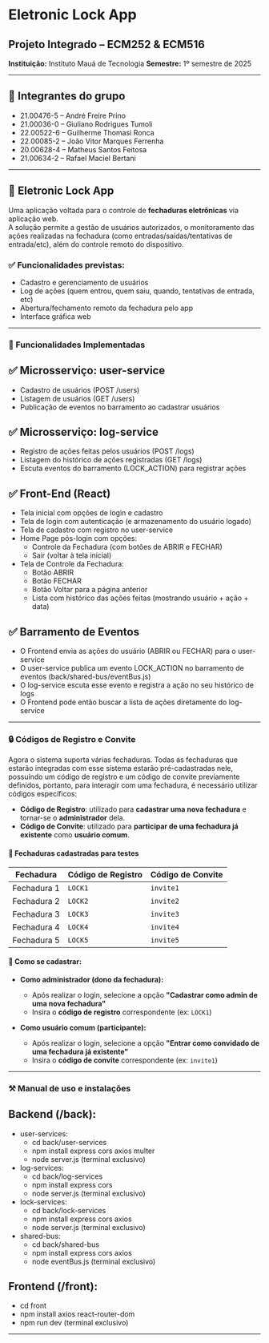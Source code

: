 # Eletronic Lock App

## Projeto Integrado – ECM252 & ECM516  
**Instituição:** Instituto Mauá de Tecnologia
**Semestre:** 1º semestre de 2025

---


## 👥 Integrantes do grupo

- 21.00476-5 – André Freire Prino 
- 21.00036-0 – Giuliano Rodrigues Tumoli 
- 22.00522-6 – Guilherme Thomasi Ronca 
- 22.00085-2 – João Vitor Marques Ferrenha 
- 20.00628-4 – Matheus Santos Feitosa 
- 21.00634-2 – Rafael Maciel Bertani 

---

## 🔐 Eletronic Lock App

Uma aplicação voltada para o controle de **fechaduras eletrônicas** via aplicação web.  
A solução permite a gestão de usuários autorizados, o monitoramento das ações realizadas na fechadura (como entradas/saídas/tentativas de entrada/etc), além do controle remoto do dispositivo.

### ✅ Funcionalidades previstas:
- Cadastro e gerenciamento de usuários
- Log de ações (quem entrou, quem saiu, quando, tentativas de entrada, etc)
- Abertura/fechamento remoto da fechadura pelo app
- Interface gráfica web

---

### 🚀 Funcionalidades Implementadas
## ✅ Microsserviço: user-service
- Cadastro de usuários (POST /users)
- Listagem de usuários (GET /users)
- Publicação de eventos no barramento ao cadastrar usuários

## ✅ Microsserviço: log-service
- Registro de ações feitas pelos usuários (POST /logs)
- Listagem do histórico de ações registradas (GET /logs)
- Escuta eventos do barramento (LOCK_ACTION) para registrar ações

## ✅ Front-End (React)
- Tela inicial com opções de login e cadastro
- Tela de login com autenticação (e armazenamento do usuário logado)
- Tela de cadastro com registro no user-service
- Home Page pós-login com opções:
    - Controle da Fechadura (com botões de ABRIR e FECHAR)
    - Sair (voltar à tela inicial)
- Tela de Controle da Fechadura:
    - Botão ABRIR
    - Botão FECHAR
    - Botão Voltar para a página anterior
    - Lista com histórico das ações feitas (mostrando usuário + ação + data)

## ✅ Barramento de Eventos
- O Frontend envia as ações do usuário (ABRIR ou FECHAR) para o user-service
- O user-service publica um evento LOCK_ACTION no barramento de eventos (back/shared-bus/eventBus.js)
- O log-service escuta esse evento e registra a ação no seu histórico de logs
- O Frontend pode então buscar a lista de ações diretamente do log-service

---

### 🔒 Códigos de Registro e Convite

Agora o sistema suporta várias fechaduras. Todas as fechaduras que estarão integradas com esse sistema estarão pré-cadastradas nele, possuíndo um código de registro e um código de convite previamente definidos, portanto, para interagir com uma fechadura, é necessário utilizar códigos específicos:

- **Código de Registro**: utilizado para **cadastrar uma nova fechadura** e tornar-se o **administrador** dela.
- **Código de Convite**: utilizado para **participar de uma fechadura já existente** como **usuário comum**.

#### 🔐 Fechaduras cadastradas para testes

| Fechadura    | Código de Registro | Código de Convite |
|--------------|--------------------|-------------------|
| Fechadura 1  | `LOCK1`            | `invite1`         |
| Fechadura 2  | `LOCK2`            | `invite2`         |
| Fechadura 3  | `LOCK3`            | `invite3`         |
| Fechadura 4  | `LOCK4`            | `invite4`         |
| Fechadura 5  | `LOCK5`            | `invite5`         |

#### 👤 Como se cadastrar:

- **Como administrador (dono da fechadura):**
  - Após realizar o login, selecione a opção **"Cadastrar como admin de uma nova fechadura"**
  - Insira o **código de registro** correspondente (ex: `LOCK1`)

- **Como usuário comum (participante):**
  - Após realizar o login, selecione a opção **"Entrar como convidado de uma fechadura já existente"**
  - Insira o **código de convite** correspondente (ex: `invite1`)

---

### ⚒️ Manual de uso e instalações
## Backend (/back):
- user-services:
    - cd back/user-services
    - npm install express cors axios multer
    - node server.js (terminal exclusivo)
- log-services: 
    - cd back/log-services
    - npm install express cors 
    - node server.js (terminal exclusivo)
- lock-services:
    - cd back/lock-services
    - npm install express cors axios
    - node server.js (terminal exclusivo)
- shared-bus:
    - cd back/shared-bus
    - npm install express cors axios
    - node eventBus.js (terminal exclusivo)

## Frontend (/front):
- cd front
- npm install axios react-router-dom
- npm run dev (terminal exclusivo)

---
